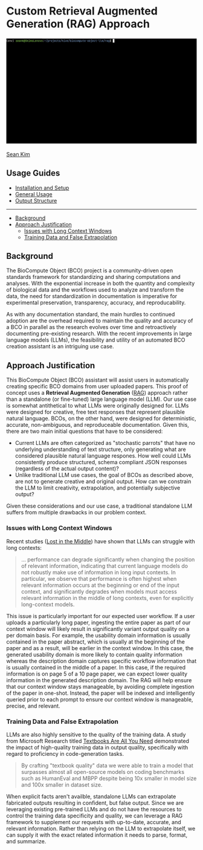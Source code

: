 # Custom Retrieval Augmented Generation (RAG) Approach

![Demo GIF](./docs/imgs/demo.gif)

[Sean Kim](https://github.com/seankim658)

## Usage Guides

- [Installation and Setup](./docs/installation.md)
- [General Usage](./docs/usage.md)
- [Output Structure](./docs/output_structure.md)

---

- [Background](#background)
- [Approach Justification](#approach-justification)
  - [Issues with Long Context Windows](#issues-with-long-context-windows)
  - [Training Data and False Extrapolation](#training-data-and-false-extrapolation)

## Background

The BioCompute Object (BCO) project is a community-driven open standards framework for standardizing and sharing computations and analyses. With the exponential increase in both the quantity and complexity of biological data and the workflows used to analyze and transform the data, the need for standardization in documentation is imperative for experimental preservation, transparency, accuracy, and reproducability.

As with any documentation standard, the main hurdles to continued adoption are the overhead required to maintain the quality and accuracy of a BCO in parallel as the research evolves over time and retroactively documenting pre-existing research. With the recent improvements in large language models (LLMs), the feasibility and utility of an automated BCO creation assistant is an intriguing use case.

## Approach Justification

This BioCompute Object (BCO) assistant will assist users in automatically creating specific BCO domains from user uploaded papers. This proof of concept uses a **Retrieval Augmented Generation** ([RAG](https://arxiv.org/abs/2005.11401)) approach rather than a standalone (or fine-tuned) large language model (LLM). Our use case is somewhat antithetical to what LLMs were originally designed for. LLMs were designed for creative, free text responses that represent plausible natural language. BCOs, on the other hand, were designed for deterministic, accurate, non-ambiguous, and reproduceable documentation. Given this, there are two main initial questions that have to be considered:

- Current LLMs are often categorized as "stochastic parrots" that have no underlying understanding of text structure, only generating what are considered plausible natural language respones. How well could LLMs consistently produce structured, schema compliant JSON responses (regardless of the actual output content)? 
- Unlike traditional LLM use cases, the goal of BCOs as described above, are not to generate creative and original output. How can we constrain the LLM to limit creativity, extrapolation, and potentially subjective output? 

Given these considerations and our use case, a traditional standalone LLM suffers from multiple drawbacks in our problem context.

### Issues with Long Context Windows

Recent studies ([Lost in the Middle](https://cs.stanford.edu/~nfliu/papers/lost-in-the-middle.arxiv2023.pdf)) have shown that LLMs can struggle with long contexts: 

> ... performance can degrade significantly when changing the position of relevant information, indicating that current language models do not robustly make use of information in long input contexts. In particular, we observe that performance is often highest when relevant information occurs at the beginning or end of the input context, and significantly degrades when models must access relevant information in the middle of long contexts, even for explicitly long-context models.

This issue is particularly important for our expected user workflow. If a user uploads a particularly long paper, ingesting the entire paper as part of our context window will likely result in significantly variant output quality on a per domain basis. For example, the usability domain information is usually contained in the paper abstract, which is usually at the beginning of the paper and as a result, will be earlier in the context window. In this case, the generated usability domain is more likely to contain quality information whereas the description domain captures specific workflow information that is usually contained in the middle of a paper. In this case, if the required information is on page 5 of a 10 page paper, we can expect lower quality information in the generated description domain. The RAG will help ensure that our context window stays manageable, by avoiding complete ingestion of the paper in one-shot. Instead, the paper will be indexed and intelligently queried prior to each prompt to ensure our context window is manageable, precise, and relevant.

### Training Data and False Extrapolation

LLMs are also highly sensitive to the quality of the training data. A study from Microsoft Research titled [Textbooks Are All You Need](https://arxiv.org/pdf/2306.11644.pdf) demonstrated the impact of high-quality training data in output quality, specifically with regard to proficiency in code-generation tasks. 

> By crafting "textbook quality" data we were able to train a model that surpasses almost all open-source models on coding benchmarks such as HumanEval and MBPP despite being 10x smaller in model size and 100x smaller in dataset size. 

When explicit facts aren't availble, standalone LLMs can extrapolate fabricated outputs resulting in confident, but false output. Since we are leveraging existing pre-trained LLMs and do not have the resources to control the training data specificity and quality, we can leverage a RAG framework to supplement our requests with up-to-date, accurate, and relevant information. Rather than relying on the LLM to extrapolate itself, we can supply it with the exact related information it needs to parse, format, and summarize.
